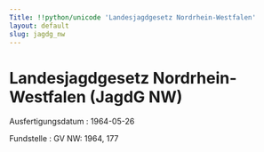 ```yaml
---
Title: !!python/unicode 'Landesjagdgesetz Nordrhein-Westfalen'
layout: default
slug: jagdg_nw
---
```


# Landesjagdgesetz Nordrhein-Westfalen (JagdG NW)

Ausfertigungsdatum
:   1964-05-26

Fundstelle
:   GV NW: 1964, 177

